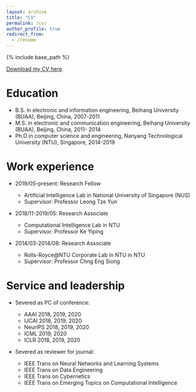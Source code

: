```yaml
---
layout: archive
title: "CV"
permalink: /cv/
author_profile: true
redirect_from:
  - /resume
---
```


{% include base_path %}

[Download my CV here](https://drive.google.com/file/d/1LAErA9MYJe3mybRl3pG8ABM-yZVi9NSW/view?usp=sharing).

Education
======
* B.S. in electronic and information engineering, Beihang University (BUAA), Beijing, China, 2007-2011
* M.S. in electronic and communication engineering, Beihang University (BUAA),  Beijing, China, 2011- 2014
* Ph.D in computer science and engineering, Nanyang Technological University (NTU), Singapore, 2014-2019

Work experience
======
* 2019/05-present: Research Fellow 
  * Artificial Intelligence Lab in National University of Singapore (NUS)
  * Supervisor: Professor Leong Tze Yun

* 2018/11-2019/05: Research Associate
  * Computational Intelligence Lab in NTU
  * Supervisor: Professor Ke Yiping
  
* 2014/03-2014/08: Research Associate
  * Rolls-Royce@NTU Corporate Lab in NTU in NTU
  * Supervisor: Professor Chng Eng Siong                                                                                                                      
  
Service and leadership
======
* Severed as PC of conference: 
  * AAAI 2018, 2019, 2020
  * IJCAI 2018, 2019, 2020
  * NeurIPS 2018, 2019, 2020 
  * ICML 2019, 2020
  * ICLR 2018, 2019, 2020

* Severed as reviewer for journal:
  * IEEE Trans on Neural Networks and Learning Systems
  * IEEE Trans on Data Engineering
  * IEEE Trans on Cybernetics 
  * IEEE Trans on Emerging Topics on Computational Intelligence


